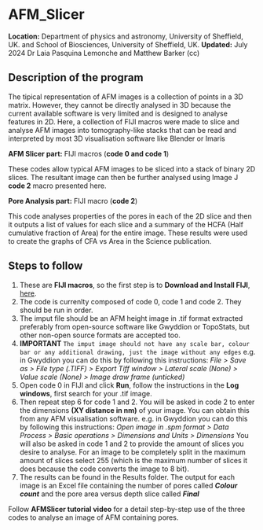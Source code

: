 # AFM_Slicer

**Location:** Department of physics and astronomy, University of Sheffield, UK. and School of Biosciences, University of Sheffield, UK.
**Updated:** July 2024 Dr Laia Pasquina Lemonche and Matthew Barker (cc)

## Description of the program

The tipical representation of AFM images is a collection of points in a 3D matrix. 
However, they cannot be directly analysed in 3D because the current available software is
very limited and is designed to analyse features in 2D. Here, a collection of FIJI macros 
were made to slice and analyse AFM images into tomography-like stacks that can be read and 
interpreted by most 3D visualisation software like Blender or Imaris

**AFM Slicer part:**
FIJI macros (**code 0 and code 1**) 

These codes allow typical AFM images to be sliced into a stack of binary 2D slices. 
The resultant image can then be further analysed using Image J **code 2** macro presented here. 

**Pore Analysis part:**
FIJI macro (**code 2**) 

This code analyses properties of the pores in each of the 2D slice and then it outputs a list of 
values for each slice and a summary of the HCFA (Half cumulative fraction of Area) for the entire image.
These results were used to create the graphs of CFA vs Area in the Science publication.

## Steps to follow 

1. These are **FIJI macros**, so the first step is to **Download and Install FIJI**, [here]([https://imagej.net/downloads]).
2. The code is currenlty composed of code 0, code 1 and code 2. They should be run in order.
3. The imput file should be an AFM height image in .tif format extracted preferably from open-source software like Gwyddion or TopoStats, but other non-open source formats are accepted too. 
5. **IMPORTANT**  `The imput image should not have any scale bar, colour bar or any additional drawing, just the image without any edges` e.g. in Gwyddion you can do this by following this instructions: _File > Save as > File type (.TIFF) > Export Tiff window > Lateral scale (None) > Value scale (None) > Image draw frame (unticked)_
6. Open code 0 in FIJI and click **Run**, follow the instructions in the **Log windows**, first search for your .tif image.
7. Then repeat step 6 for code 1 and 2. You will be asked in code 2 to enter the dimensions **(XY distance in nm)** of your image. You can obtain this from any AFM visualisation software. e.g. in Gwyddion you can do this by following this instructions: _Open image in .spm format > Data Process > Basic operations > Dimensions and Units > Dimensions_ You will also be asked in code 1 and 2 to provide the amount of slices you desire to analyse. For an image to be completely split in the maximum amount of slices select 255 (which is the maximum number of slices it does because the code converts the image to 8 bit).
8. The results can be found in the Results folder. The output for each image is an Excel file containing the number of pores called **_Colour count_** and the pore area versus depth slice called **_Final_**

Follow **AFMSlicer tutorial video** for a detail step-by-step use of the three codes to analyse an image of AFM containing pores.
